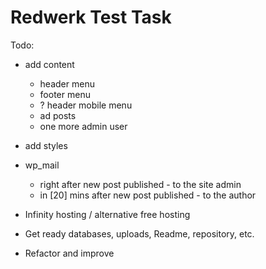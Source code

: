 # Redwerk Test Task

Todo:
- add content
	- header menu
	- footer menu
	- ? header mobile menu
	- ad posts
	- one more admin user
- add styles
- wp_mail
	- right after new post published - to the site admin
	- in [20] mins after new post published - to the author
- Infinity hosting / alternative free hosting
- Get ready databases, uploads, Readme, repository, etc.

- Refactor and improve